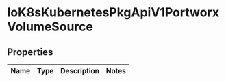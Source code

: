
# IoK8sKubernetesPkgApiV1PortworxVolumeSource

## Properties
Name | Type | Description | Notes
------------ | ------------- | ------------- | -------------



